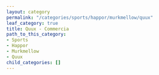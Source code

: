 ```yaml
---
layout: category
permalink: "/categories/sports/happor/murkmellow/quux"
leaf_category: true
title: Quux - Commercia
path_to_this_category:
- Sports
- Happor
- Murkmellow
- Quux
child_categories: []
---
```

